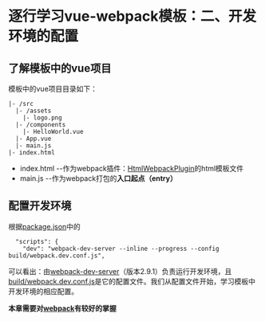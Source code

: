 # 逐行学习vue-webpack模板：二、开发环境的配置

## 了解模板中的vue项目

模板中的vue项目目录如下：
```
|- /src
  |- /assets
    |- logo.png
  |- /components
    |- HelloWorld.vue
  |- App.vue
  |- main.js
|- index.html
```
* index.html --作为webpack插件：[HtmlWebpackPlugin](https://doc.webpack-china.org/plugins/html-webpack-plugin/)的html模板文件
* main.js --作为webpack打包的**入口起点（entry）**

## 配置开发环境

根据[package.json](https://github.com/ZhenHe17/blog/blob/master/example/vue-webpack-boilerplate/chapter1/package-init-by-vue-cli.json)中的
```
  "scripts": {
    "dev": "webpack-dev-server --inline --progress --config build/webpack.dev.conf.js",
```
可以看出：由[webpack-dev-server](https://webpack.github.io/docs/webpack-dev-server.html)（版本2.9.1）负责运行开发环境，且[build/webpack.dev.conf.js](https://github.com/ZhenHe17/blog/blob/master/example/vue-webpack-boilerplate/chapter2/build/webpack.dev.conf.js)是它的配置文件。我们从配置文件开始，学习模板中开发环境的相应配置。

**本章需要对[webpack](https://webpack.js.org/)有较好的掌握**

<!-- 这时我们运行脚本``` webpack-dev-server --config build/webpack.dev.conf.js ```将会启动一个本地的服务器。 -->
 <!-- > 开发环境(development)和生产环境(production)的构建目标差异很大。在开发环境中，我们需要具有强大的、具有实时重新加载(live reloading)或热模块替换(hot module replacement)能力的 source map 和 localhost server。而在生产环境中，我们的目标则转向于关注更小的 bundle，更轻量的 source map，以及更优化的资源，以改善加载时间。由于要遵循逻辑分离，我们通常建议为每个环境编写彼此独立的 webpack 配置。虽然，以上我们将生产环境和开发环境做了略微区分，但是，请注意，我们还是会遵循不重复原则(Don't repeat yourself - DRY)，保留一个“通用”配置。为了将这些配置合并在一起，我们将使用一个名为 webpack-merge 的工具。通过“通用”配置，我们不必在环境特定(environment-specific)的配置中重复代码。
```
+ |- /build
+   |- webpack.base.conf.js
+   |- webpack.dev.conf.js
  |- /src
    |- /assets
      |- logo.png
    |- /components
      |- HelloWorld.vue
    |- App.vue
    |- main.js
  |- index.html
  |- package.json
``` -->